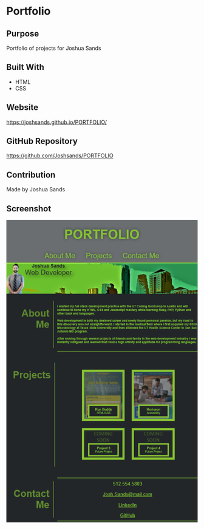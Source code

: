 # Portfolio

## Purpose
Portfolio of projects for Joshua Sands

## Built With
* HTML
* CSS

## Website
https://joshsands.github.io/PORTFOLIO/

## GitHub Repository
https://github.com/Joshsands/PORTFOLIO

## Contribution
Made by Joshua Sands

## Screenshot

<img src="./Assets/screenshot.png" />
